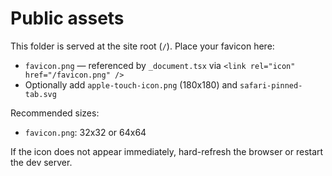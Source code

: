 # Public assets

This folder is served at the site root (`/`). Place your favicon here:

- `favicon.png` — referenced by `_document.tsx` via `<link rel="icon" href="/favicon.png" />`
- Optionally add `apple-touch-icon.png` (180x180) and `safari-pinned-tab.svg`

Recommended sizes:
- `favicon.png`: 32x32 or 64x64

If the icon does not appear immediately, hard-refresh the browser or restart the dev server.

